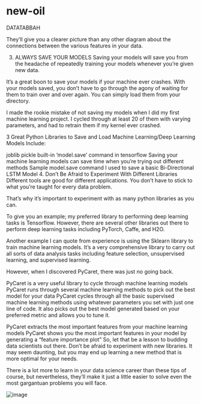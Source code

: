# new-oil
DATATABBAH

They’ll give you a clearer picture than any other diagram about the connections between the various features in your data.

3. ALWAYS SAVE YOUR MODELS
Saving your models will save you from the headache of repeatedly training your models whenever you’re given new data.

It’s a great boon to save your models if your machine ever crashes. With your models saved, you don’t have to go through the agony of waiting for them to train over and over again. You can simply load them from your directory.

I made the rookie mistake of not saving my models when I did my first machine learning project. I cycled through at least 20 of them with varying parameters, and had to retrain them if my kernel ever crashed.

3 Great Python Libraries to Save and Load Machine Learning/Deep Learning Models Include:

joblib
pickle
built-in ‘model.save’ command in tensorflow
Saving your machine learning models can save time when you’re trying out different methods
Sample model.save command I used to save a basic Bi-Directional LSTM Model
4. Don’t Be Afraid to Experiment With Different Libraries
Different tools are good for different applications. You don’t have to stick to what you’re taught for every data problem.

That’s why it’s important to experiment with as many python libraries as you can.

To give you an example; my preferred library to performing deep learning tasks is Tensorflow. However, there are several other libraries out there to perform deep learning tasks including PyTorch, Caffe, and H2O.

Another example I can quote from experience is using the Sklearn library to train machine learning models. It’s a very comprehensive library to carry out all sorts of data analysis tasks including feature selection, unsupervised learning, and supervised learning.

However, when I discovered PyCaret, there was just no going back.

PyCaret is a very useful library to cycle through machine learning models
PyCaret runs through several machine learning methods to pick out the best model for your data
PyCaret cycles through all the basic supervised machine learning methods using whatever parameters you set with just one line of code. It also picks out the best model generated based on your preferred metric and allows you to tune it.

PyCaret extracts the most important features from your machine learning models
PyCaret shows you the most important features in your model by generating a “feature importance plot”
So, let that be a lesson to budding data scientists out there. Don’t be afraid to experiment with new libraries. It may seem daunting, but you may end up learning a new method that is more optimal for your needs.

There is a lot more to learn in your data science career than these tips of course, but nevertheless, they’ll make it just a little easier to solve even the most gargantuan problems you will face.


![image](https://user-images.githubusercontent.com/100648556/171470508-0825e31b-928f-4601-9562-5a6cca726b0c.png)
